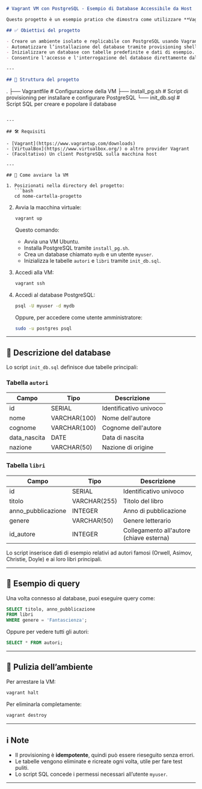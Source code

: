 ```markdown
# Vagrant VM con PostgreSQL - Esempio di Database Accessibile da Host

Questo progetto è un esempio pratico che dimostra come utilizzare **Vagrant** per creare rapidamente una macchina virtuale (VM) contenente un database **PostgreSQL**. L'obiettivo è simulare un database accessibile dall'host per fini didattici o di sviluppo.

## ✅ Obiettivi del progetto

- Creare un ambiente isolato e replicabile con PostgreSQL usando Vagrant.
- Automatizzare l’installazione del database tramite provisioning shell.
- Inizializzare un database con tabelle predefinite e dati di esempio.
- Consentire l'accesso e l'interrogazione del database direttamente dalla VM o da strumenti esterni.

---

## 🧱 Struttura del progetto

```

.
├── Vagrantfile          # Configurazione della VM
├── install\_pg.sh        # Script di provisioning per installare e configurare PostgreSQL
└── init\_db.sql          # Script SQL per creare e popolare il database

````

---

## 🛠️ Requisiti

- [Vagrant](https://www.vagrantup.com/downloads)
- [VirtualBox](https://www.virtualbox.org/) o altro provider Vagrant
- (Facoltativo) Un client PostgreSQL sulla macchina host

---

## 🚀 Come avviare la VM

1. Posizionati nella directory del progetto:
   ```bash
   cd nome-cartella-progetto
````

2. Avvia la macchina virtuale:

   ```bash
   vagrant up
   ```

   Questo comando:

   * Avvia una VM Ubuntu.
   * Installa PostgreSQL tramite `install_pg.sh`.
   * Crea un database chiamato `mydb` e un utente `myuser`.
   * Inizializza le tabelle `autori` e `libri` tramite `init_db.sql`.

3. Accedi alla VM:

   ```bash
   vagrant ssh
   ```

4. Accedi al database PostgreSQL:

   ```bash
   psql -U myuser -d mydb
   ```

   Oppure, per accedere come utente amministratore:

   ```bash
   sudo -u postgres psql
   ```

---

## 🧾 Descrizione del database

Lo script `init_db.sql` definisce due tabelle principali:

### Tabella `autori`

| Campo         | Tipo         | Descrizione            |
| ------------- | ------------ | ---------------------- |
| id            | SERIAL       | Identificativo univoco |
| nome          | VARCHAR(100) | Nome dell'autore       |
| cognome       | VARCHAR(100) | Cognome dell'autore    |
| data\_nascita | DATE         | Data di nascita        |
| nazione       | VARCHAR(50)  | Nazione di origine     |

### Tabella `libri`

| Campo               | Tipo         | Descrizione                              |
| ------------------- | ------------ | ---------------------------------------- |
| id                  | SERIAL       | Identificativo univoco                   |
| titolo              | VARCHAR(255) | Titolo del libro                         |
| anno\_pubblicazione | INTEGER      | Anno di pubblicazione                    |
| genere              | VARCHAR(50)  | Genere letterario                        |
| id\_autore          | INTEGER      | Collegamento all'autore (chiave esterna) |

Lo script inserisce dati di esempio relativi ad autori famosi (Orwell, Asimov, Christie, Doyle) e ai loro libri principali.

---

## 📌 Esempio di query

Una volta connesso al database, puoi eseguire query come:

```sql
SELECT titolo, anno_pubblicazione
FROM libri
WHERE genere = 'Fantascienza';
```

Oppure per vedere tutti gli autori:

```sql
SELECT * FROM autori;
```

---

## 🧹 Pulizia dell’ambiente

Per arrestare la VM:

```bash
vagrant halt
```

Per eliminarla completamente:

```bash
vagrant destroy
```

---

## ℹ️ Note

* Il provisioning è **idempotente**, quindi può essere rieseguito senza errori.
* Le tabelle vengono eliminate e ricreate ogni volta, utile per fare test puliti.
* Lo script SQL concede i permessi necessari all’utente `myuser`.

---